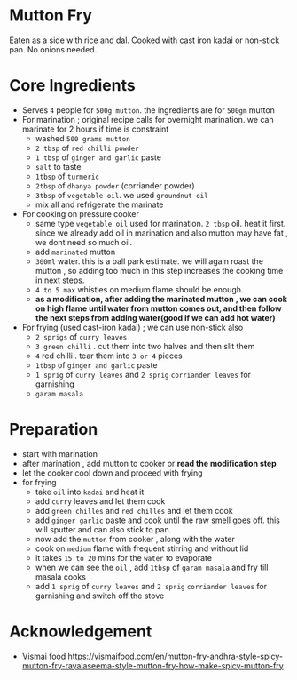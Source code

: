 # Mutton Fry
Eaten as a side with rice and dal. Cooked with cast iron kadai or non-stick pan. No onions needed.

# Core Ingredients
- Serves `4` people for `500g mutton`. the ingredients are for `500gm` mutton
- For marination ; original recipe calls for overnight marination. we can marinate for 2 hours if time is constraint
   - washed `500 grams mutton`
   -  `2 tbsp` of  `red chilli powder`
   -  `1 tbsp` of `ginger and garlic` paste
   -  `salt` to taste
   -  `1tbsp` of `turmeric`
   -  `2tbsp` of `dhanya powder` (corriander powder)
   -  `3tbsp` of `vegetable oil`. we used `groundnut oil`
   -  mix all and refrigerate the marinate
 - For cooking on pressure cooker
   - same type `vegetable oil` used for marination. `2 tbsp` oil. heat it first. since we already add oil in marination and also mutton may have fat , we dont need so much oil.
   - add `marinated` mutton
   - `300ml` water. this is a ball park estimate. we will again roast the mutton , so adding too much in this step increases the cooking time in next steps.
   - `4 to 5 max` whistles on medium flame should be enough. 
   - **as a modification, after adding the marinated mutton , we can cook on high flame until water from mutton comes out, and then follow the next steps from adding water(good if we can add hot water)**
 - For frying (used cast-iron kadai) ; we can use non-stick also
    - `2 sprigs` of `curry leaves`
    - `3 green chilli` . cut them into two halves and then slit them
    - `4` red chilli . tear them into `3 or 4` pieces
    - `1tbsp` of `ginger and garlic` paste
    - `1 sprig` of `curry leaves` and `2 sprig` `corriander leaves` for garnishing
    - `garam masala`
   
# Preparation
 - start with marination
 - after marination , add mutton to cooker or **read the modification step**
 - let the cooker cool down and proceed with frying
 - for frying
    - take `oil` into `kadai` and heat it
    - add `curry` leaves and let them cook
    - add `green chilles` and `red chilles` and let them cook
    - add `ginger garlic` paste and cook until the raw smell goes off. this will sputter and can also stick to pan. 
    - now add the `mutton` from cooker , along with the water
    - cook on `medium` flame with frequent stirring and without lid
    - it takes `15 to 20` mins for the `water` to evaporate
    - when we can see the `oil` , add `1tbsp` of `garam masala` and fry till masala cooks
    - add `1 sprig` of `curry leaves` and `2 sprig` `corriander leaves` for garnishing and switch off the stove


# Acknowledgement
- Vismai food https://vismaifood.com/en/mutton-fry-andhra-style-spicy-mutton-fry-rayalaseema-style-mutton-fry-how-make-spicy-mutton-fry
  
